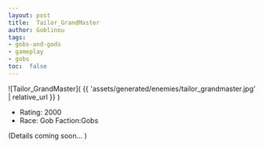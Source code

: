 ```yaml
---
layout: post
title:  Tailor_GrandMaster
author: Goblinou
tags:
- gobs-and-gods
- gameplay
- gobs
toc:  false
---
```


![Tailor_GrandMaster]( {{ 'assets/generated/enemies/tailor_grandmaster.jpg' | relative_url }} )
- Rating: 2000
- Race: Gob  Faction:Gobs

(Details coming soon... )